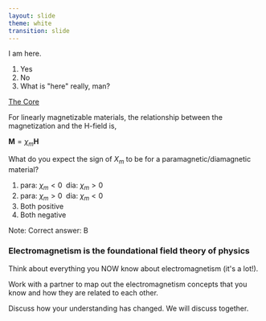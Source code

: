 ```yaml
---
layout: slide
theme: white
transition: slide
---
```


<section data-markdown>

I am here.

1. Yes
2. No
3. What is "here" really, man?

</section>

<section data-markdown>

[The Core](https://www.youtube.com/watch?v=ywbEw6kIGno)

</section>


<section data-markdown>

For linearly magnetizable materials, the relationship between the magnetization and the H-field is,

$\mathbf{M} = \chi_m \mathbf{H}$

What do you expect the sign of $X_m$ to be for a paramagnetic/diamagnetic material?

1. para: $\chi_m<0 \;$ dia: $\chi_m>0$
2. para: $\chi_m>0 \;$ dia: $\chi_m<0$
3. Both positive
4. Both negative

Note:
Correct answer: B

</section>

<section data-markdown>

### Electromagnetism is the foundational field theory of physics

Think about everything you NOW know about electromagnetism (it's a lot!).

Work with a partner to map out the electromagnetism concepts that you know and how they are related to each other.

Discuss how your understanding has changed. We will discuss together.

</section>
